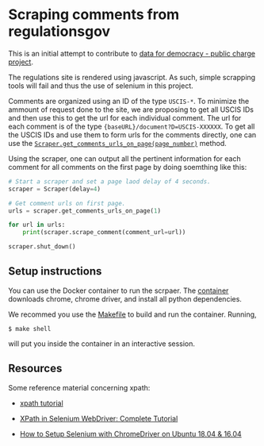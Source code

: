 # Scraping comments from regulationsgov

This is an initial attempt to contribute to 
[data for democracy - public charge project](https://github.com/Data4Democracy/immigration-connect/tree/master/public-charge).

The regulations site is rendered using javascript. As such, simple scrapping
tools will fail and thus the use of selenium in this project.

Comments are organized using an ID of the type `USCIS-*`.
To minimize the ammount of request done to the site, we are proposing to get
all USCIS IDs and then use this to get the url for each individual comment.
The url for each comment is of the type `{baseURL}/document?D=USCIS-XXXXXX`.
To get all the USCIS IDs and use them to form urls for the comments directly,
one can use the [`Scraper.get_comments_urls_on_page(page_number)`](./main.py) 
method.


Using the scraper, one can output all the pertinent information for each
comment for all comments on the first page by doing soemthing like this:
```python
# Start a scraper and set a page laod delay of 4 seconds.
scraper = Scraper(delay=4)                                                 

# Get comment urls on first page.                                           
urls = scraper.get_comments_urls_on_page(1)

for url in urls:
    print(scraper.scrape_comment(comment_url=url))

scraper.shut_down()
```

## Setup instructions
You can use the Docker container to run the scrpaer.
The [container](./Dockerfile) downloads chrome, chrome driver, and install all
python dependencies.

We recommed you use the [Makefile](./Makefile) to build and run the
container.
Running,
```
$ make shell
```

will put you inside the container in an interactive session.


## Resources
Some reference material concerning xpath:
* [xpath tutorial](https://www.w3schools.com/xml/xpath_intro.asp)

* [XPath in Selenium WebDriver: Complete Tutorial](https://www.guru99.com/xpath-selenium.html)

* [How to Setup Selenium with ChromeDriver on Ubuntu 18.04 & 16.04](https://tecadmin.net/setup-selenium-chromedriver-on-ubuntu/)
